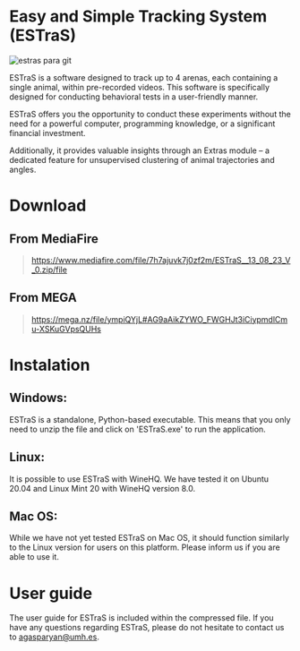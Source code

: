 # Easy and Simple Tracking System (ESTraS)

![estras para  git](https://github.com/A-Gasparyan/Easy-and-Simple-Tracking-System/assets/119131987/f5c3ebfb-9845-454a-a60a-55b3025e7dcc)

ESTraS is a software designed to track up to 4 arenas, each containing a single animal, within pre-recorded videos. This software is specifically designed for conducting behavioral tests in a user-friendly manner.

ESTraS offers you the opportunity to conduct these experiments without the need for a powerful computer, programming knowledge, or a significant financial investment.

Additionally, it provides valuable insights through an Extras module – a dedicated feature for unsupervised clustering of animal trajectories and angles.

# Download

## From MediaFire

>https://www.mediafire.com/file/7h7ajuvk7j0zf2m/ESTraS__13_08_23_V_0.zip/file

## From MEGA

>https://mega.nz/file/ympiQYjL#AG9aAikZYWO_FWGHJt3iCiypmdlCmu-XSKuGVpsQUHs

# Instalation

## Windows:
ESTraS is a standalone, Python-based executable. This means that you only need to unzip the file and click on 'ESTraS.exe' to run the application.

## Linux:
It is possible to use ESTraS with WineHQ. We have tested it on Ubuntu 20.04 and Linux Mint 20 with WineHQ version 8.0.

## Mac OS:
While we have not yet tested ESTraS on Mac OS, it should function similarly to the Linux version for users on this platform. 
Please inform us if you are able to use it.


# User guide

The user guide for ESTraS is included within the compressed file. If you have any questions regarding ESTraS, please do not hesitate to contact us to agasparyan@umh.es.
